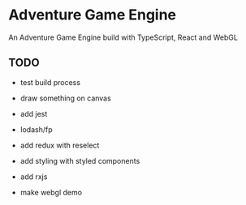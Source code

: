# Adventure Game Engine

An Adventure Game Engine build with TypeScript, React and WebGL

## TODO

- test build process

- draw something on canvas

- add jest

- lodash/fp

- add redux with reselect

- add styling with styled components

- add rxjs

- make webgl demo
